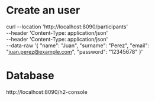 # Create an user
curl --location 'http://localhost:8090/participants' \
--header 'Content-Type: application/json' \
--header 'Content-Type: application/json' \
--data-raw '{
    "name": "Juan",
    "surname": "Perez",
    "email": "juan.perez@example.com",
    "password": "12345678"
}'

# Database
http://localhost:8090/h2-console